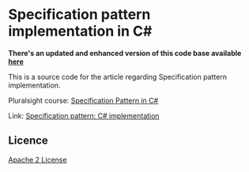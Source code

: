 Specification pattern implementation in C#
=====================

**There's an updated and enhanced version of this code base available [here][L3]**

This is a source code for the article regarding Specification pattern implementation.

Pluralsight course: [Specification Pattern in C#][L4]

Link: [Specification pattern: C# implementation][L2]

Licence
--------------
[Apache 2 License][L1]

[L1]: http://www.apache.org/licenses/LICENSE-2.0
[L2]: http://enterprisecraftsmanship.com/2016/02/08/specification-pattern-c-implementation/
[L3]: https://github.com/vkhorikov/SpecPattern
[L4]: http://www.pluralsight.com/courses/csharp-specification-pattern
